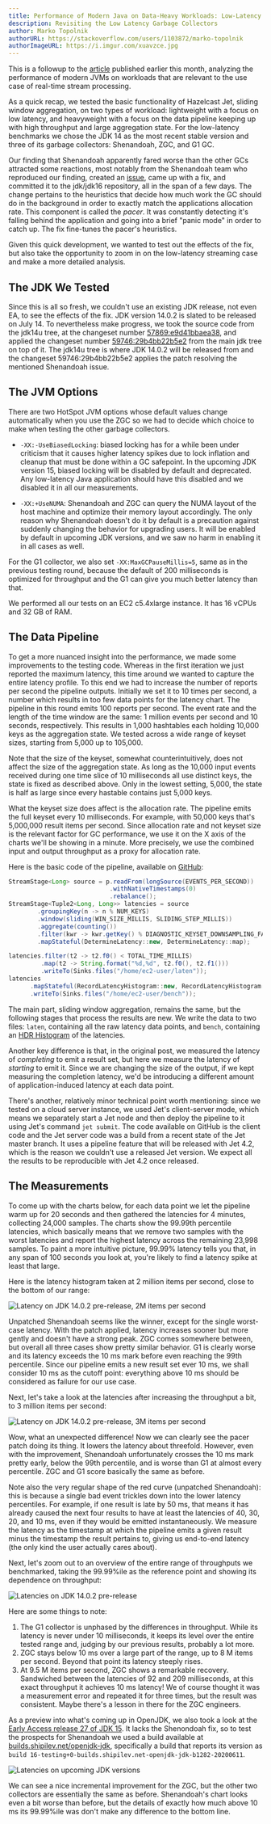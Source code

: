```yaml
---
title: Performance of Modern Java on Data-Heavy Workloads: Low-Latency Rematch
description: Revisiting the Low Latency Garbage Collectors
author: Marko Topolnik
authorURL: https://stackoverflow.com/users/1103872/marko-topolnik
authorImageURL: https://i.imgur.com/xuavzce.jpg
---
```


This is a followup to the
[article](/blog/2020/06/09/jdk-gc-benchmarks-part1) published earlier
this month, analyzing the performance of modern JVMs on workloads that
are relevant to the use case of real-time stream processing.

As a quick recap, we tested the basic functionality of Hazelcast Jet,
sliding window aggregation, on two types of workload: lightweight with a
focus on low latency, and heavyweight with a focus on the data pipeline
keeping up with high throughput and large aggregation state. For the
low-latency benchmarks we chose the JDK 14 as the most recent stable
version and three of its garbage collectors: Shenandoah, ZGC, and G1 GC.

Our finding that Shenandoah apparently fared worse than the other GCs
attracted some reactions, most notably from the Shenandoah team who
reproduced our finding, created an
[issue](https://bugs.openjdk.java.net/browse/JDK-8247358), came up with
a fix, and committed it to the jdk/jdk16 repository, all in the span of
a few days. The change pertains to the heuristics that decide how much
work the GC should do in the background in order to exactly match the
applications allocation rate. This component is called the _pacer_. It
was constantly detecting it's falling behind the application and going
into a brief "panic mode" in order to catch up. The fix fine-tunes the
pacer's heuristics.

Given this quick development, we wanted to test out the effects of the
fix, but also take the opportunity to zoom in on the low-latency
streaming case and make a more detailed analysis.

## The JDK We Tested

Since this is all so fresh, we couldn't use an existing JDK release, not
even EA, to see the effects of the fix. JDK version 14.0.2 is slated to
be released on July 14. To nevertheless make progress, we took the
source code from the jdk14u tree, at the changeset number
[57869:e9d41bbaea38](http://hg.openjdk.java.net/jdk-updates/jdk14u/rev/e9d41bbaea38),
and applied the changeset number
[59746:29b4bb22b5e2](https://hg.openjdk.java.net/jdk/jdk/rev/29b4bb22b5e2)
from the main jdk tree on top of it. The jdk14u tree is where JDK 14.0.2
will be released from and the changeset 59746:29b4bb22b5e2 applies the
patch resolving the mentioned Shenandoah issue.

## The JVM Options

There are two HotSpot JVM options whose default values change
automatically when you use the ZGC so we had to decide which choice to
make when testing the other garbage collectors.

- `-XX:-UseBiasedLocking`: biased locking has for a while been under
  criticism that it causes higher latency spikes due to lock inflation
  and cleanup that must be done within a GC safepoint. In the upcoming
  JDK version 15, biased locking will be disabled by default and
  deprecated. Any low-latency Java application should have this disabled
  and we disabled it in all our measurements.

- `-XX:+UseNUMA`: Shenandoah and ZGC can query the NUMA layout of the
  host machine and optimize their memory layout accordingly. The only
  reason why Shenandoah doesn't do it by default is a precaution against
  suddenly changing the behavior for upgrading users. It will be enabled
  by default in upcoming JDK versions, and we saw no harm in enabling it
  in all cases as well.

For the G1 collector, we also set `-XX:MaxGCPauseMillis=5`, same as in
the previous testing round, because the default of 200 milliseconds is
optimized for throughput and the G1 can give you much better latency
than that.

We performed all our tests on an EC2 c5.4xlarge instance. It has 16
vCPUs and 32 GB of RAM.

## The Data Pipeline

To get a more nuanced insight into the performance, we made some
improvements to the testing code. Whereas in the first iteration we just
reported the maximum latency, this time around we wanted to capture the
entire latency profile. To this end we had to increase the number of
reports per second the pipeline outputs. Initially we set it to 10 times
per second, a number which results in too few data points for the
latency chart. The pipeline in this round emits 100 reports per second.
The event rate and the length of the time window are the same: 1 million
events per second and 10 seconds, respectively. This results in 1,000
hashtables each holding 10,000 keys as the aggregation state. We tested
across a wide range of keyset sizes, starting from 5,000 up to 105,000.

Note that the size of the keyset, somewhat counterintuitively, does not
affect the size of the aggregation state. As long as the 10,000 input
events received during one time slice of 10 milliseconds all use
distinct keys, the state is fixed as described above. Only in the lowest
setting, 5,000, the state is half as large since every hastable contains
just 5,000 keys.

What the keyset size does affect is the allocation rate. The pipeline
emits the full keyset every 10 milliseconds. For example, with 50,000
keys that's 5,000,000 result items per second. Since allocation rate and
not keyset size is the relevant factor for GC performance, we use it on
the X axis of the charts we'll be showing in a minute. More precisely,
we use the combined input and output throughput as a proxy for
allocation rate.

Here is the basic code of the pipeline, available on
[GitHub](https://github.com/mtopolnik/jet-gc-benchmark/tree/round-2):

```java
StreamStage<Long> source = p.readFrom(longSource(EVENTS_PER_SECOND))
                            .withNativeTimestamps(0)
                            .rebalance();
StreamStage<Tuple2<Long, Long>> latencies = source
        .groupingKey(n -> n % NUM_KEYS)
        .window(sliding(WIN_SIZE_MILLIS, SLIDING_STEP_MILLIS))
        .aggregate(counting())
        .filter(kwr -> kwr.getKey() % DIAGNOSTIC_KEYSET_DOWNSAMPLING_FACTOR == 0)
        .mapStateful(DetermineLatency::new, DetermineLatency::map);

latencies.filter(t2 -> t2.f0() < TOTAL_TIME_MILLIS)
         .map(t2 -> String.format("%d,%d", t2.f0(), t2.f1()))
         .writeTo(Sinks.files("/home/ec2-user/laten"));
latencies
      .mapStateful(RecordLatencyHistogram::new, RecordLatencyHistogram::map)
      .writeTo(Sinks.files("/home/ec2-user/bench"));
```

The main part, sliding window aggregation, remains the same, but the
following stages that process the results are new. We write the data to
two files: `laten`, containing all the raw latency data points, and
`bench`, containing an [HDR
Histogram](https://hdrhistogram.github.io/HdrHistogram/plotFiles.html)
of the latencies.

Another key difference is that, in the original post, we measured the
latency of _completing_ to emit a result set, but here we measure the
latency of _starting_ to emit it. Since we are changing the size of the
output, if we kept measuring the completion latency, we'd be introducing
a different amount of application-induced latency at each data point.

There's another, relatively minor technical point worth mentioning:
since we tested on a cloud server instance, we used Jet's client-server
mode, which means we separately start a Jet node and then deploy the
pipeline to it using Jet's command `jet submit`. The code available on
GitHub is the client code and the Jet server code was a build from a
recent state of the Jet master branch. It uses a pipeline feature that
will be released with Jet 4.2, which is the reason we couldn't use a
released Jet version. We expect all the results to be reproducible with
Jet 4.2 once released.

## The Measurements

To come up with the charts below, for each data point we let the
pipeline warm up for 20 seconds and then gathered the latencies for 4
minutes, collecting 24,000 samples. The charts show the 99.99th
percentile latencies, which basically means that we remove two samples
with the worst latencies and report the highest latency across the
remaining 23,998 samples. To paint a more intuitive picture, 99.99%
latency tells you that, in any span of 100 seconds you look at, you're
likely to find a latency spike at least that large.

Here is the latency histogram taken at 2 million items per second,
close to the bottom of our range:

![Latency on JDK 14.0.2 pre-release, 2M items per second](assets/2020-06-25-histo-2m.png)

Unpatched Shenandoah seems like the winner, except for the single
worst-case latency. With the patch applied, latency increases sooner but
more gently and doesn't have a strong peak. ZGC comes somewhere between,
but overall all three cases show pretty similar behavior. G1 is clearly
worse and its latency exceeds the 10 ms mark before even reaching the
99th percentile. Since our pipeline emits a new result set ever 10 ms,
we shall consider 10 ms as the cutoff point: everything above 10 ms
should be considered as failure for our use case.

Next, let's take a look at the latencies after increasing the throughput
a bit, to 3 million items per second:

![Latency on JDK 14.0.2 pre-release, 3M items per second](assets/2020-06-25-histo-3m.png)

Wow, what an unexpected difference! Now we can clearly see the pacer
patch doing its thing. It lowers the latency about threefold. However,
even with the improvement, Shenandoah unfortunately crosses the 10 ms
mark pretty early, below the 99th percentile, and is worse than G1 at
almost every percentile. ZGC and G1 score basically the same as before.

Note also the very regular shape of the red curve (unpatched
Shenandoah): this is because a single bad event trickles down into the
lower latency percentiles. For example, if one result is late by 50 ms,
that means it has already caused the next four results to have at least
the latencies of 40, 30, 20, and 10 ms, even if they would be emitted
instantaneously. We measure the latency as the timestamp at which the
pipeline emits a given result minus the timestamp the result pertains
to, giving us end-to-end latency (the only kind the user actually cares
about).

Next, let's zoom out to an overview of the entire range of throughputs
we benchmarked, taking the 99.99%ile as the reference point and showing
its dependence on throughput:

![Latencies on JDK 14.0.2 pre-release](assets/2020-06-25-latencies-jdk14.png)

Here are some things to note:

1. The G1 collector is unphased by the differences in throughput. While
   its latency is never under 10 milliseconds, it keeps its level over
   the entire tested range and, judging by our previous results,
   probably a lot more.
2. ZGC stays below 10 ms over a large part of the range, up to 8 M items
   per second. Beyond that point its latency steeply rises.
3. At 9.5 M items per second, ZGC shows a remarkable recovery.
   Sandwiched between the latencies of 92 and 209 milliseconds, at this
   exact throughput it achieves 10 ms latency! We of course thought it
   was a measurement error and repeated it for three times, but the
   result was consistent. Maybe there's a lesson in there for the ZGC
   engineers.

As a preview into what's coming up in OpenJDK, we also took a look at
the [Early Access release 27 of JDK
15](https://download.java.net/java/early_access/jdk15/28/GPL/openjdk-15-ea+28_linux-x64_bin.tar.gz).
It lacks the Shenondoah fix, so to test the prospects for Shenandoah we
used a build available at
[builds.shipilev.net/openjdk-jdk](https://builds.shipilev.net/openjdk-jdk/),
specifically a build that reports its version as `build
16-testing+0-builds.shipilev.net-openjdk-jdk-b1282-20200611`.


![Latencies on upcoming JDK versions](assets/2020-06-25-latencies-latest.png)

We can see a nice incremental improvement for the ZGC, but the other
two collectors are essentially the same as before. Shenandoah's chart
looks even a bit worse than before, but the details of exactly how much
above 10 ms its 99.99%ile was don't make any difference to the bottom
line.
